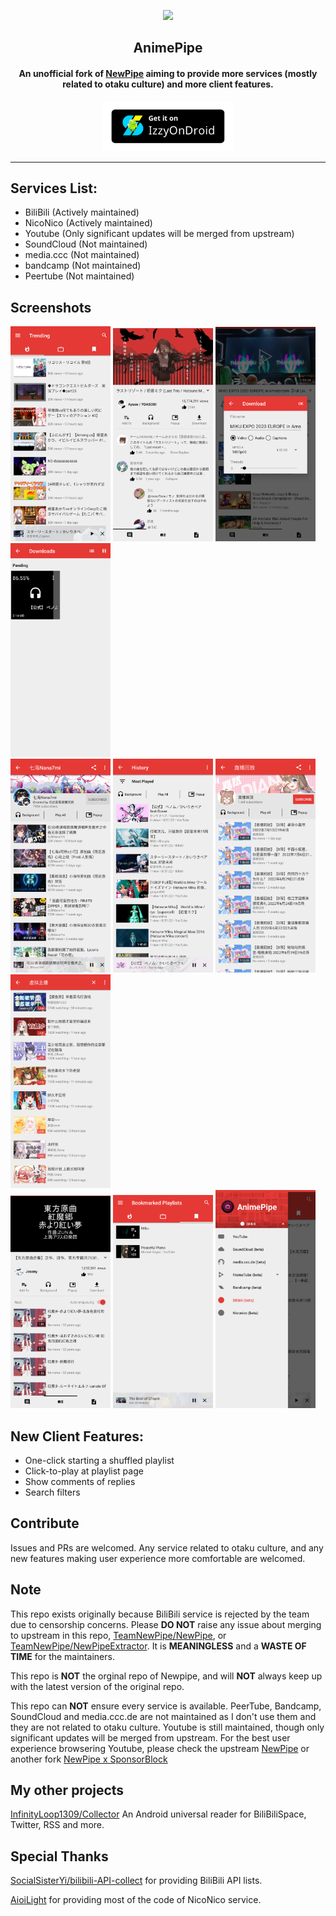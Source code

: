 <p align="center"><img src="https://i.imgur.com/Q7R0xTU.png" width="150"></p> 
<h2 align="center"><b>AnimePipe</b></h2>
<h4 align="center">
An unofficial fork of <a href="https://github.com/TeamNewPipe/NewPipe">NewPipe</a> aiming to provide more services (mostly related to otaku culture) and more client features.</h4>
<p align="center"><a href="https://apt.izzysoft.de/fdroid/index/apk/InfinityLoop1309.NewPipeEnhanced"><img src="assets/IzzyOnDroid.png" alt="Get it on IzzyOnDroid" height=80/></a></p>
<hr>

## Services List:

* BiliBili (Actively maintained)
* NicoNico (Actively maintained)
* Youtube (Only significant updates will be merged from upstream)
* SoundCloud (Not maintained)
* media.ccc  (Not maintained)
* bandcamp   (Not maintained)
* Peertube   (Not maintained)

## Screenshots


[<img src="fastlane/metadata/android/en-US/images/phoneScreenshots/01.png" width=160>](fastlane/metadata/android/en-US/images/phoneScreenshots/01.png)
[<img src="fastlane/metadata/android/en-US/images/phoneScreenshots/02.png" width=160>](fastlane/metadata/android/en-US/images/phoneScreenshots/02.png)
[<img src="fastlane/metadata/android/en-US/images/phoneScreenshots/03.png" width=160>](fastlane/metadata/android/en-US/images/phoneScreenshots/03.png)
[<img src="fastlane/metadata/android/en-US/images/phoneScreenshots/04.png" width=160>](fastlane/metadata/android/en-US/images/phoneScreenshots/04.png)
<br/>
[<img src="fastlane/metadata/android/en-US/images/phoneScreenshots/05.png" width=160>](fastlane/metadata/android/en-US/images/phoneScreenshots/05.png)
[<img src="fastlane/metadata/android/en-US/images/phoneScreenshots/06.png" width=160>](fastlane/metadata/android/en-US/images/phoneScreenshots/06.png)
[<img src="fastlane/metadata/android/en-US/images/phoneScreenshots/07.png" width=160>](fastlane/metadata/android/en-US/images/phoneScreenshots/07.png)
[<img src="fastlane/metadata/android/en-US/images/phoneScreenshots/08.png" width=160>](fastlane/metadata/android/en-US/images/phoneScreenshots/08.png)
<br/>
[<img src="fastlane/metadata/android/en-US/images/phoneScreenshots/09.png" width=160>](fastlane/metadata/android/en-US/images/phoneScreenshots/09.png)
[<img src="fastlane/metadata/android/en-US/images/phoneScreenshots/10.png" width=160>](fastlane/metadata/android/en-US/images/phoneScreenshots/10.png)
[<img src="fastlane/metadata/android/en-US/images/phoneScreenshots/11.png" width=160>](fastlane/metadata/android/en-US/images/phoneScreenshots/11.png)

## New Client Features:

* One-click starting a shuffled playlist
* Click-to-play at playlist page
* Show comments of replies
* Search filters

## Contribute

Issues and PRs are welcomed. Any service related to otaku culture, and any new features making user experience more comfortable are welcomed. 

## Note

This repo exists originally because BiliBili service is rejected by the team due to censorship concerns. Please **DO NOT** raise any issue about merging to upstream in this repo, [TeamNewPipe/NewPipe](https://github.com/TeamNewPipe/NewPipe), or [TeamNewPipe/NewPipeExtractor](https://github.com/TeamNewPipe/NewPipeExtractor/). It is **MEANINGLESS** and a **WASTE OF TIME** for the maintainers.

This repo is **NOT** the orginal repo of Newpipe, and will **NOT** always keep up with the latest version of the original repo.

This repo can **NOT** ensure every service is available. PeerTube, Bandcamp, SoundCloud and media.ccc.de are not maintained as I don't use them and they are not related to otaku culture. Youtube is still maintained, though only significant updates will be merged from upstream. For the best user experience browsering Youtube, please check the upstream [NewPipe](https://github.com/TeamNewPipe/NewPipe) or another fork [NewPipe x SponsorBlock](https://github.com/polymorphicshade/NewPipe)

## My other projects

[InfinityLoop1309/Collector](https://github.com/InfinityLoop1309/Collector)  An Android universal reader for BiliBiliSpace, Twitter, RSS and more.

## Special Thanks

[SocialSisterYi/bilibili-API-collect](https://github.com/SocialSisterYi/bilibili-API-collect) for providing BiliBili API lists.

[AioiLight](https://github.com/AioiLight) for providing most of the code of NicoNico service.
